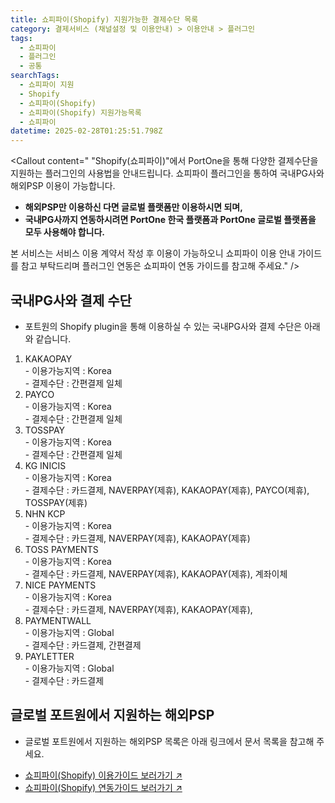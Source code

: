 ```yaml
---
title: 쇼피파이(Shopify) 지원가능한 결제수단 목록
category: 결제서비스 (채널설정 및 이용안내) > 이용안내 > 플러그인
tags:
  - 쇼피파이
  - 플러그인
  - 공통
searchTags:
  - 쇼피파이 지원
  - Shopify
  - 쇼피파이(Shopify)
  - 쇼피파이(Shopify) 지원가능목록
  - 쇼피파이
datetime: 2025-02-28T01:25:51.798Z
---
```


<Callout content=" &quot;Shopify(쇼피파이)&quot;에서 PortOne을 통해 다양한 결제수단을 지원하는 플러그인의 사용법을 안내드립니다.
쇼피파이 플러그인을 통하여 국내PG사와 해외PSP 이용이 가능합니다.

- **해외PSP만 이용하신 다면 글로벌 플랫폼만 이용하시면 되며,**
- **국내PG사까지 연동하시려면 PortOne 한국 플랫폼과 PortOne 글로벌 플랫폼을 모두 사용해야 합니다.** 

본 서비스는 서비스 이용 계약서 작성 후 이용이 가능하오니 쇼피파이 이용 안내 가이드를 참고 부탁드리며 
플러그인 연동은 쇼피파이 연동 가이드를 참고해 주세요." />

## 국내PG사와 결제 수단

- 포트원의 Shopify plugin을 통해 이용하실 수 있는 국내PG사와 결제 수단은 아래와 같습니다.

1. KAKAOPAY \
   \- 이용가능지역 : Korea \
   \- 결제수단 : 간편결제 일체
2. PAYCO\
   \- 이용가능지역 : Korea \
   \- 결제수단 : 간편결제 일체
3. TOSSPAY\
   \- 이용가능지역 : Korea \
   \- 결제수단 : 간편결제 일체
4. KG INICIS\
   \- 이용가능지역 : Korea \
   \- 결제수단 : 카드결제, NAVERPAY(제휴), KAKAOPAY(제휴), PAYCO(제휴), TOSSPAY(제휴)
5. NHN KCP \
   \- 이용가능지역 : Korea\
   \- 결제수단 : 카드결제, NAVERPAY(제휴), KAKAOPAY(제휴)
6. TOSS PAYMENTS\
   \- 이용가능지역 : Korea\
   \- 결제수단 : 카드결제, NAVERPAY(제휴), KAKAOPAY(제휴), 계좌이체
7. NICE PAYMENTS\
   \- 이용가능지역 : Korea\
   \- 결제수단 : 카드결제, NAVERPAY(제휴), KAKAOPAY(제휴),
8. PAYMENTWALL\
   \- 이용가능지역 : Global\
   \- 결제수단 : 카드결제, 간편결제
9. PAYLETTER\
   \- 이용가능지역 : Global\
   \- 결제수단 : 카드결제

## **글로벌 포트원에서 지원하는 해외PSP**

- 글로벌 포트원에서 지원하는 해외PSP 목록은 아래 링크에서 문서 목록을 참고해 주세요.

<Callout title="해외PSP 목록 보러가기 ↗" />

- [쇼피파이(Shopify) 이용가이드 보러가기 ↗](https://help.portone.io/content/shopify-guide)
- [쇼피파이(Shopify) 연동가이드 보러가기 ↗](https://developers.portone.io/opi/ko/extra/plugins/shopify/shopify/shopify-4?v=v1)
